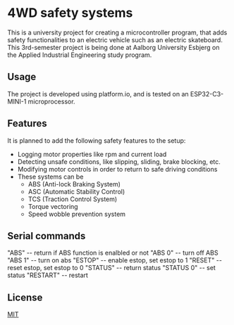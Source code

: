 # 4WD safety systems

This is a university project for creating a microcontroller program, that adds safety functionalities to an electric vehicle such as an electric skateboard. This 3rd-semester project is being done at Aalborg University Esbjerg on the Applied Industrial Engineering study program.

## Usage

The project is developed using platform.io, and is tested on an ESP32-C3-MINI-1 microprocessor.

## Features

It is planned to add the following safety features to the setup:
- Logging motor properties like rpm and current load
- Detecting unsafe conditions, like slipping, sliding, brake blocking, etc.
- Modifying motor controls in order to return to safe driving conditions
- These systems can be
  - ABS (Anti-lock Braking System)
  - ASC (Automatic Stability Control)
  - TCS (Traction Control System)
  - Torque vectoring
  - Speed wobble prevention system

## Serial commands

"ABS"					          -- return if ABS function is enalbled or not
"ABS 0"				        	-- turn off ABS
"ABS 1"				        	-- turn on abs
"ESTOP"                 -- enable estop, set estop to 1
"RESET"                 -- reset estop, set estop to 0
"STATUS"                -- return status
"STATUS 0"              -- set status
"RESTART"               -- restart


## License

[MIT](https://choosealicense.com/licenses/mit/)